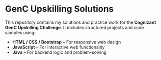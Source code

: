 #  GenC Upskilling Solutions

This repository contains my solutions and practice work for the **Cognizant GenC Upskilling Challenge**. It includes structured projects and code samples using:

- **HTML / CSS / Bootstrap** – For responsive web design  
- **JavaScript** – For interactive web functionality  
- **Java** – For backend logic and problem-solving


